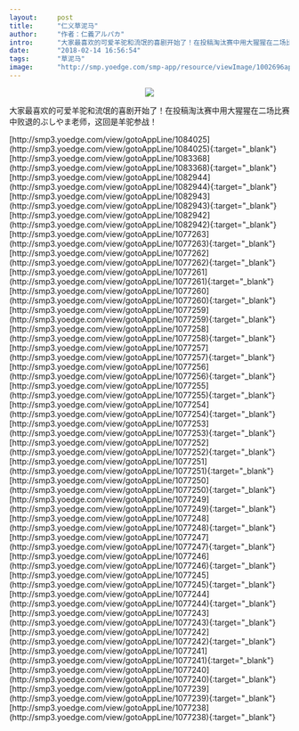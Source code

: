 ```yaml
---
layout:     post
title:      "仁义草泥马"
author:     "作者：仁義アルパカ"
intro:      "大家最喜欢的可爱羊驼和流氓的喜剧开始了！在投稿淘汰赛中用大猩猩在二场比赛中败退的ぶしやま老师，这回是羊驼参战！"
date:       "2018-02-14 16:56:54"
tags:       "草泥马"
image:      "http://smp.yoedge.com/smp-app/resource/viewImage/1002696appline.png"
---
```

<div style="text-align: center">
<p><img src="http://smp.yoedge.com/smp-app/resource/viewImage/1002696appline.png"/></p>
</div>
<p class="post-meta">
<span>大家最喜欢的可爱羊驼和流氓的喜剧开始了！在投稿淘汰赛中用大猩猩在二场比赛中败退的ぶしやま老师，这回是羊驼参战！</span>
</p>
[http://smp3.yoedge.com/view/gotoAppLine/1084025](http://smp3.yoedge.com/view/gotoAppLine/1084025){:target="_blank"}
[http://smp3.yoedge.com/view/gotoAppLine/1083368](http://smp3.yoedge.com/view/gotoAppLine/1083368){:target="_blank"}
[http://smp3.yoedge.com/view/gotoAppLine/1082944](http://smp3.yoedge.com/view/gotoAppLine/1082944){:target="_blank"}
[http://smp3.yoedge.com/view/gotoAppLine/1082943](http://smp3.yoedge.com/view/gotoAppLine/1082943){:target="_blank"}
[http://smp3.yoedge.com/view/gotoAppLine/1082942](http://smp3.yoedge.com/view/gotoAppLine/1082942){:target="_blank"}
[http://smp3.yoedge.com/view/gotoAppLine/1077263](http://smp3.yoedge.com/view/gotoAppLine/1077263){:target="_blank"}
[http://smp3.yoedge.com/view/gotoAppLine/1077262](http://smp3.yoedge.com/view/gotoAppLine/1077262){:target="_blank"}
[http://smp3.yoedge.com/view/gotoAppLine/1077261](http://smp3.yoedge.com/view/gotoAppLine/1077261){:target="_blank"}
[http://smp3.yoedge.com/view/gotoAppLine/1077260](http://smp3.yoedge.com/view/gotoAppLine/1077260){:target="_blank"}
[http://smp3.yoedge.com/view/gotoAppLine/1077259](http://smp3.yoedge.com/view/gotoAppLine/1077259){:target="_blank"}
[http://smp3.yoedge.com/view/gotoAppLine/1077258](http://smp3.yoedge.com/view/gotoAppLine/1077258){:target="_blank"}
[http://smp3.yoedge.com/view/gotoAppLine/1077257](http://smp3.yoedge.com/view/gotoAppLine/1077257){:target="_blank"}
[http://smp3.yoedge.com/view/gotoAppLine/1077256](http://smp3.yoedge.com/view/gotoAppLine/1077256){:target="_blank"}
[http://smp3.yoedge.com/view/gotoAppLine/1077255](http://smp3.yoedge.com/view/gotoAppLine/1077255){:target="_blank"}
[http://smp3.yoedge.com/view/gotoAppLine/1077254](http://smp3.yoedge.com/view/gotoAppLine/1077254){:target="_blank"}
[http://smp3.yoedge.com/view/gotoAppLine/1077253](http://smp3.yoedge.com/view/gotoAppLine/1077253){:target="_blank"}
[http://smp3.yoedge.com/view/gotoAppLine/1077252](http://smp3.yoedge.com/view/gotoAppLine/1077252){:target="_blank"}
[http://smp3.yoedge.com/view/gotoAppLine/1077251](http://smp3.yoedge.com/view/gotoAppLine/1077251){:target="_blank"}
[http://smp3.yoedge.com/view/gotoAppLine/1077250](http://smp3.yoedge.com/view/gotoAppLine/1077250){:target="_blank"}
[http://smp3.yoedge.com/view/gotoAppLine/1077249](http://smp3.yoedge.com/view/gotoAppLine/1077249){:target="_blank"}
[http://smp3.yoedge.com/view/gotoAppLine/1077248](http://smp3.yoedge.com/view/gotoAppLine/1077248){:target="_blank"}
[http://smp3.yoedge.com/view/gotoAppLine/1077247](http://smp3.yoedge.com/view/gotoAppLine/1077247){:target="_blank"}
[http://smp3.yoedge.com/view/gotoAppLine/1077246](http://smp3.yoedge.com/view/gotoAppLine/1077246){:target="_blank"}
[http://smp3.yoedge.com/view/gotoAppLine/1077245](http://smp3.yoedge.com/view/gotoAppLine/1077245){:target="_blank"}
[http://smp3.yoedge.com/view/gotoAppLine/1077244](http://smp3.yoedge.com/view/gotoAppLine/1077244){:target="_blank"}
[http://smp3.yoedge.com/view/gotoAppLine/1077243](http://smp3.yoedge.com/view/gotoAppLine/1077243){:target="_blank"}
[http://smp3.yoedge.com/view/gotoAppLine/1077242](http://smp3.yoedge.com/view/gotoAppLine/1077242){:target="_blank"}
[http://smp3.yoedge.com/view/gotoAppLine/1077241](http://smp3.yoedge.com/view/gotoAppLine/1077241){:target="_blank"}
[http://smp3.yoedge.com/view/gotoAppLine/1077240](http://smp3.yoedge.com/view/gotoAppLine/1077240){:target="_blank"}
[http://smp3.yoedge.com/view/gotoAppLine/1077239](http://smp3.yoedge.com/view/gotoAppLine/1077239){:target="_blank"}
[http://smp3.yoedge.com/view/gotoAppLine/1077238](http://smp3.yoedge.com/view/gotoAppLine/1077238){:target="_blank"}


